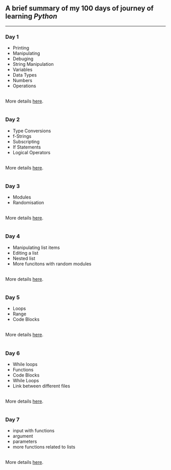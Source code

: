 ## A brief summary of my 100 days of journey of learning _Python_  

***  

### Day 1  
- Printing  
- Manipulating  
- Debuging  
- String Manipulation  
- Variables  
- Data Types  
- Numbers  
- Operations  

&nbsp;  
More details [here](Day1/Day1.md).  

#  

### Day 2  

- Type Conversions  
- f-Strings  
- Subscripting  
- If Statements  
- Logical Operators  

&nbsp;  
More details [here](Day2/Day2.md).  

#  

### Day 3  

- Modules  
- Randomisation  

&nbsp;  
More details [here](Day3/Day3.md).  

#  

### Day 4  

- Manipulating list items  
- Editing a list  
- Nested list  
- More funcitons with random modules  

&nbsp;  
More details [here](Day4/Day4.md).  

#  

### Day 5  

- Loops  
- Range  
- Code Blocks  

&nbsp;  
More details [here](Day5/Day5.md).  

#  

### Day 6  

- While loops  
- Functions  
- Code Blocks  
- While Loops  
- Link between different files  

&nbsp;  
More details [here](Day6/Day6.md).  

#  

### Day 7  

- input with functions  
- argument  
- parameters  
- more functions related to lists   

&nbsp;  
More details [here](Day7/Day7.md).  